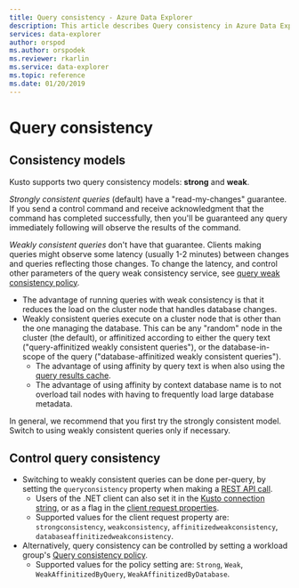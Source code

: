 ```yaml
---
title: Query consistency - Azure Data Explorer
description: This article describes Query consistency in Azure Data Explorer.
services: data-explorer
author: orspod
ms.author: orspodek
ms.reviewer: rkarlin
ms.service: data-explorer
ms.topic: reference
ms.date: 01/20/2019
---
```

# Query consistency

## Consistency models

Kusto supports two query consistency models: **strong** and **weak**.

*Strongly consistent queries* (default) have a "read-my-changes" guarantee. 
If you send a control command and receive acknowledgment that the command has completed successfully, then you'll be guaranteed any query immediately following will observe the results of the command.

*Weakly consistent queries* don't have that guarantee. Clients making queries might observe some latency
(usually 1-2 minutes) between changes and queries reflecting those changes. To change the latency, and control other parameters of the query weak consistency service, see [query weak consistency policy](../management/query-weak-consistency-policy.md).
* The advantage of running queries with weak consistency is that it reduces the load on the cluster node that handles database changes.
* Weakly consistent queries execute on a cluster node that is other than the one managing the database. This can be any "random" node in the cluster (the default), or affinitized according to either the query text ("query-affinitized weakly consistent queries"), or the database-in-scope of the query ("database-affinitized weakly consistent queries").
  * The advantage of using affinity by query text is when also using the [query results cache](../query/query-results-cache.md).
  * The advantage of using affinity by context database name is to not overload tail nodes with having to frequently load large database metadata.
 
In general, we recommend that you first try the strongly consistent model. Switch to using weakly consistent queries only if necessary.

## Control query consistency

* Switching to weakly consistent queries can be done per-query, by setting the `queryconsistency` property when making a [REST API call](../api/rest/request.md).
  * Users of the .NET client can also set it in the [Kusto connection string](../api/connection-strings/kusto.md), or as a flag in the [client request properties](../api/netfx/request-properties.md).
  * Supported values for the client request property are: `strongconsistency`, `weakconsistency`, `affinitizedweakconsistency`, `databaseaffinitizedweakconsistency`.
* Alternatively, query consistency can be controlled by setting a workload group's [Query consistency policy](../management/query-consistency-policy.md).
  * Supported values for the policy setting are: `Strong`, `Weak`, `WeakAffinitizedByQuery`, `WeakAffinitizedByDatabase`.

